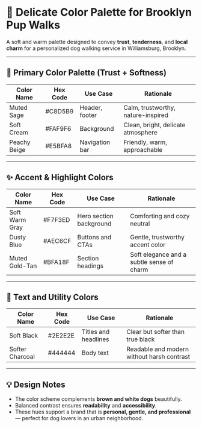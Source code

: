 
# 🌿 Delicate Color Palette for Brooklyn Pup Walks

A soft and warm palette designed to convey **trust**, **tenderness**, and **local charm** for a personalized dog walking service in Williamsburg, Brooklyn.

---

## 🎨 Primary Color Palette (Trust + Softness)

| Color Name      | Hex Code  | Use Case                | Rationale                                         |
|----------------|-----------|-------------------------|--------------------------------------------------|
| Muted Sage     | #C8D5B9   | Header, footer          | Calm, trustworthy, nature-inspired               |
| Soft Cream     | #FAF9F6   | Background              | Clean, bright, delicate atmosphere               |
| Peachy Beige   | #E5BFA8   | Navigation bar          | Friendly, warm, approachable                     |

---

## ✨ Accent & Highlight Colors

| Color Name      | Hex Code  | Use Case                | Rationale                                         |
|----------------|-----------|-------------------------|--------------------------------------------------|
| Soft Warm Gray | #F7F3ED   | Hero section background | Comforting and cozy neutral                      |
| Dusty Blue      | #AEC6CF   | Buttons and CTAs        | Gentle, trustworthy accent color                 |
| Muted Gold-Tan | #BFA18F   | Section headings        | Soft elegance and a subtle sense of charm        |

---

## 📝 Text and Utility Colors

| Color Name      | Hex Code  | Use Case                | Rationale                                         |
|----------------|-----------|-------------------------|--------------------------------------------------|
| Soft Black     | #2E2E2E   | Titles and headlines    | Clear but softer than true black                 |
| Softer Charcoal| #444444   | Body text               | Readable and modern without harsh contrast       |

---

## 💡 Design Notes

- The color scheme complements **brown and white dogs** beautifully.
- Balanced contrast ensures **readability** and **accessibility**.
- These hues support a brand that is **personal, gentle, and professional** — perfect for dog lovers in an urban neighborhood.

